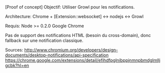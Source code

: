 [Proof of concept]
Objectif:
Utiliser Growl pour les notifications.


Architecture:
Chrome + [Extension::websocket] <-> nodejs <-> Growl



Requis:
Node >= 0.2.0
Google Chrome


Pas de support des notifications HTML (besoin du cross-domain), donc fallback sur une notification classique.


Sources:
http://www.chromium.org/developers/design-documents/desktop-notifications/api-specification
https://chrome.google.com/extensions/detail/efihdfpglnibppjnmnpbmdglmlljgcbk?hl=en